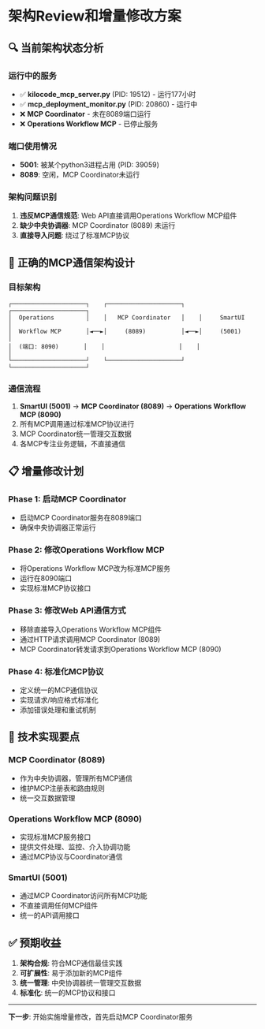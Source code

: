 # 架构Review和增量修改方案

## 🔍 **当前架构状态分析**

### **运行中的服务**
- ✅ **kilocode_mcp_server.py** (PID: 19512) - 运行177小时
- ✅ **mcp_deployment_monitor.py** (PID: 20860) - 运行中
- ❌ **MCP Coordinator** - 未在8089端口运行
- ❌ **Operations Workflow MCP** - 已停止服务

### **端口使用情况**
- **5001**: 被某个python3进程占用 (PID: 39059)
- **8089**: 空闲，MCP Coordinator未运行

### **架构问题识别**
1. **违反MCP通信规范**: Web API直接调用Operations Workflow MCP组件
2. **缺少中央协调器**: MCP Coordinator (8089) 未运行
3. **直接导入问题**: 绕过了标准MCP协议

## 🎯 **正确的MCP通信架构设计**

### **目标架构**
```
┌─────────────────────┐    ┌─────────────────────┐    ┌─────────────────────┐
│  Operations         │    │   MCP Coordinator   │    │     SmartUI         │
│  Workflow MCP       │◄──►│     (8089)          │◄──►│     (5001)          │
│  (端口: 8090)       │    │                     │    │                     │
└─────────────────────┘    └─────────────────────┘    └─────────────────────┘
```

### **通信流程**
1. **SmartUI (5001)** → **MCP Coordinator (8089)** → **Operations Workflow MCP (8090)**
2. 所有MCP调用通过标准MCP协议进行
3. MCP Coordinator统一管理交互数据
4. 各MCP专注业务逻辑，不直接通信

## 📋 **增量修改计划**

### **Phase 1: 启动MCP Coordinator**
- 启动MCP Coordinator服务在8089端口
- 确保中央协调器正常运行

### **Phase 2: 修改Operations Workflow MCP**
- 将Operations Workflow MCP改为标准MCP服务
- 运行在8090端口
- 实现标准MCP协议接口

### **Phase 3: 修改Web API通信方式**
- 移除直接导入Operations Workflow MCP组件
- 通过HTTP请求调用MCP Coordinator (8089)
- MCP Coordinator转发请求到Operations Workflow MCP (8090)

### **Phase 4: 标准化MCP协议**
- 定义统一的MCP通信协议
- 实现请求/响应格式标准化
- 添加错误处理和重试机制

## 🔧 **技术实现要点**

### **MCP Coordinator (8089)**
- 作为中央协调器，管理所有MCP通信
- 维护MCP注册表和路由规则
- 统一交互数据管理

### **Operations Workflow MCP (8090)**
- 实现标准MCP服务接口
- 提供文件处理、监控、介入协调功能
- 通过MCP协议与Coordinator通信

### **SmartUI (5001)**
- 通过MCP Coordinator访问所有MCP功能
- 不直接调用任何MCP组件
- 统一的API调用接口

## ✅ **预期收益**

1. **架构合规**: 符合MCP通信最佳实践
2. **可扩展性**: 易于添加新的MCP组件
3. **统一管理**: 中央协调器统一管理交互数据
4. **标准化**: 统一的MCP协议和接口

---
**下一步**: 开始实施增量修改，首先启动MCP Coordinator服务

